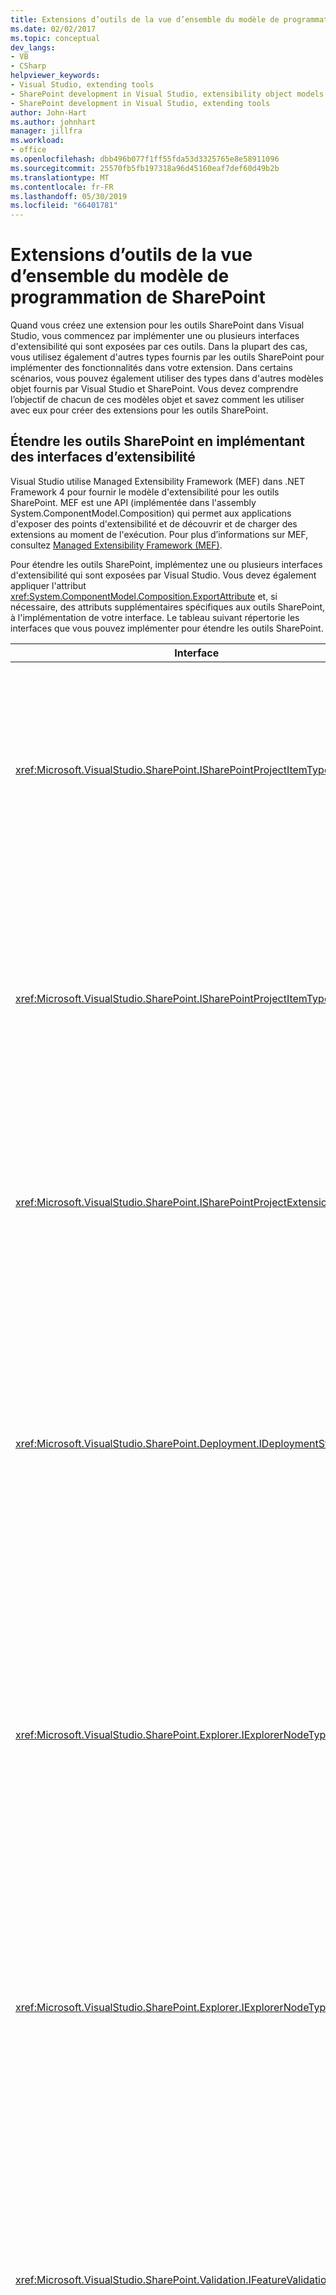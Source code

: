 ```yaml
---
title: Extensions d’outils de la vue d’ensemble du modèle de programmation de SharePoint
ms.date: 02/02/2017
ms.topic: conceptual
dev_langs:
- VB
- CSharp
helpviewer_keywords:
- Visual Studio, extending tools
- SharePoint development in Visual Studio, extensibility object models
- SharePoint development in Visual Studio, extending tools
author: John-Hart
ms.author: johnhart
manager: jillfra
ms.workload:
- office
ms.openlocfilehash: dbb496b077f1ff55fda53d3325765e8e58911096
ms.sourcegitcommit: 25570fb5fb197318a96d45160eaf7def60d49b2b
ms.translationtype: MT
ms.contentlocale: fr-FR
ms.lasthandoff: 05/30/2019
ms.locfileid: "66401781"
---
```

# <a name="overview-of-the-programming-model-of-sharepoint-tools-extensions"></a>Extensions d’outils de la vue d’ensemble du modèle de programmation de SharePoint
  Quand vous créez une extension pour les outils SharePoint dans Visual Studio, vous commencez par implémenter une ou plusieurs interfaces d'extensibilité qui sont exposées par ces outils. Dans la plupart des cas, vous utilisez également d'autres types fournis par les outils SharePoint pour implémenter des fonctionnalités dans votre extension. Dans certains scénarios, vous pouvez également utiliser des types dans d'autres modèles objet fournis par Visual Studio et SharePoint. Vous devez comprendre l’objectif de chacun de ces modèles objet et savez comment les utiliser avec eux pour créer des extensions pour les outils SharePoint.

## <a name="extend-the-sharepoint-tools-by-implementing-extensibility-interfaces"></a>Étendre les outils SharePoint en implémentant des interfaces d’extensibilité
 Visual Studio utilise Managed Extensibility Framework (MEF) dans .NET Framework 4 pour fournir le modèle d'extensibilité pour les outils SharePoint. MEF est une API (implémentée dans l'assembly System.ComponentModel.Composition) qui permet aux applications d'exposer des points d'extensibilité et de découvrir et de charger des extensions au moment de l'exécution. Pour plus d’informations sur MEF, consultez [Managed Extensibility Framework &#40;MEF&#41;](/dotnet/framework/mef/index).

 Pour étendre les outils SharePoint, implémentez une ou plusieurs interfaces d'extensibilité qui sont exposées par Visual Studio. Vous devez également appliquer l'attribut <xref:System.ComponentModel.Composition.ExportAttribute> et, si nécessaire, des attributs supplémentaires spécifiques aux outils SharePoint, à l'implémentation de votre interface. Le tableau suivant répertorie les interfaces que vous pouvez implémenter pour étendre les outils SharePoint.

|Interface|Description|
|---------------|-----------------|
|<xref:Microsoft.VisualStudio.SharePoint.ISharePointProjectItemTypeProvider>|Implémentez cette interface pour définir un nouveau type d'élément de projet SharePoint. Pour voir un exemple, consultez [Comment : Définir un type d’élément de projet SharePoint](../sharepoint/how-to-define-a-sharepoint-project-item-type.md).|
|<xref:Microsoft.VisualStudio.SharePoint.ISharePointProjectItemTypeExtension>|Implémentez cette interface pour étendre un type d'élément de projet SharePoint qui est déjà installé dans Visual Studio. Pour voir un exemple, consultez [Comment : Créer une extension d’élément de projet SharePoint](../sharepoint/how-to-create-a-sharepoint-project-item-extension.md).|
|<xref:Microsoft.VisualStudio.SharePoint.ISharePointProjectExtension>|Implémentez cette interface pour étendre des projets SharePoint. Pour voir un exemple, consultez [Comment : Créer une extension de projet SharePoint](../sharepoint/how-to-create-a-sharepoint-project-extension.md).|
|<xref:Microsoft.VisualStudio.SharePoint.Deployment.IDeploymentStep>|Implémentez cette interface pour définir une nouvelle étape de déploiement qui peut être exécutée quand un élément de projet SharePoint est déployé ou retiré. Pour obtenir un exemple, consultez [Procédure pas à pas : Créer une étape de déploiement personnalisée pour les projets SharePoint](../sharepoint/walkthrough-creating-a-custom-deployment-step-for-sharepoint-projects.md).|
|<xref:Microsoft.VisualStudio.SharePoint.Explorer.IExplorerNodeTypeExtension>|Implémentez cette interface pour étendre un nœud existant sous le **connexions SharePoint** nœud dans le **Explorateur de serveurs** fenêtre. Pour voir un exemple, consultez [Comment : Étendre un nœud SharePoint dans l’Explorateur de serveurs](../sharepoint/how-to-extend-a-sharepoint-node-in-server-explorer.md).|
|<xref:Microsoft.VisualStudio.SharePoint.Explorer.IExplorerNodeTypeProvider>|Implémentez cette interface pour définir un nouveau type de nœud sous la **connexions SharePoint** nœud dans le **Explorateur de serveurs** fenêtre. Pour voir un exemple, consultez [Comment : Étendre un nœud SharePoint dans l’Explorateur de serveurs](../sharepoint/how-to-extend-a-sharepoint-node-in-server-explorer.md).|
|<xref:Microsoft.VisualStudio.SharePoint.Validation.IFeatureValidationRule>|Implémentez cette interface pour définir une règle de validation de fonctionnalité personnalisée. Pour voir un exemple, consultez [Comment : Créer des règles de validation pour les solutions SharePoint fonctionnalité personnalisée et un package](../sharepoint/how-to-create-custom-feature-and-package-validation-rules-for-sharepoint-solutions.md).|
|<xref:Microsoft.VisualStudio.SharePoint.Validation.IPackageValidationRule>|Implémentez cette interface pour définir une règle de validation de package personnalisée. Pour voir un exemple, consultez [Comment : Créer des règles de validation pour les solutions SharePoint fonctionnalité personnalisée et un package](../sharepoint/how-to-create-custom-feature-and-package-validation-rules-for-sharepoint-solutions.md).|

 Après avoir implémenté une extension des outils SharePoint, vous devez déployer l'assembly d'extension dans un package d'extension Visual Studio pour permettre à Visual Studio de découvrir et de charger l'extension. Pour plus d’informations, consultez [déployer des extensions pour les outils SharePoint dans Visual Studio](../sharepoint/deploying-extensions-for-the-sharepoint-tools-in-visual-studio.md).

## <a name="understand-the-object-models-that-you-use-in-sharepoint-tools-extensions"></a>Comprendre les modèles d’objet que vous utilisez dans les extensions d’outils SharePoint
 Vous pouvez utiliser plusieurs modèles objet quand vous créez des extensions pour les outils SharePoint :

- *Modèle objet des outils SharePoint*. Ce modèle objet fournit les interfaces d'extensibilité que vous implémentez pour créer des extensions d'outils SharePoint et d'autres types connexes.

- *Visual Studio automation et intégration d’objet des modèles*. Utilisez ces modèles objet pour accéder aux fonctionnalités de Visual Studio qui dépassent le cadre du modèle objet des outils SharePoint.

    > [!NOTE]
    > Vous pouvez convertir certains objets du modèle objet des outils SharePoint en objets des modèles objet d'intégration et d'automation Visual Studio et vice versa, en utilisant le service de projet SharePoint. Pour plus d’informations, consultez [effectuer des conversions entre types de système de projet SharePoint et d’autres types de projet Visual Studio](../sharepoint/converting-between-sharepoint-project-system-types-and-other-visual-studio-project-types.md).

- *Modèles d’objet serveur et client SharePoint*. Utilisez ces modèles objet pour modifier un site SharePoint ou pour extraire des données d'un site SharePoint à partir du contexte d'une extension des outils SharePoint.

### <a name="sharepoint-tools-object-model"></a>Modèle objet des outils SharePoint
 Chaque extension des outils SharePoint utilise des types dans le modèle objet des outils SharePoint pour définir les fonctionnalités et le comportement principaux de l'extension. Les tableaux suivants décrivent les espaces de noms qui sont inclus dans ce modèle objet, par l’assembly qui les contient.

#### <a name="microsoftvisualstudiosharepointdll"></a>Microsoft.VisualStudio.SharePoint.dll

|Espace de noms|Description|
|-|-|
|<xref:Microsoft.VisualStudio.SharePoint>|Contient des types qui vous permettent d'étendre et d'automatiser le système de projet SharePoint. Par exemple, vous pouvez étendre les éléments de projet et les projets SharePoint intégrés, ou vous pouvez créer vos propres éléments de projet. Pour plus d’informations, consultez [étendre le système de projet SharePoint](../sharepoint/extending-the-sharepoint-project-system.md).|
|<xref:Microsoft.VisualStudio.SharePoint.Deployment>|Contient des types qui vous permettent d'étendre le processus de déploiement des projets SharePoint, comme la création de vos propres étapes et configurations de déploiement. Pour plus d’informations, consultez [SharePoint étendre empaquetage et déploiement](../sharepoint/extending-sharepoint-packaging-and-deployment.md).|
|<xref:Microsoft.VisualStudio.SharePoint.Explorer>|Contient des types qui vous permettent d’étendre les nœuds sous le **connexions SharePoint** nœud dans le **Explorateur de serveurs** fenêtre, ou pour définir de nouveaux types de nœuds. Pour plus d’informations, consultez [étendre le nœud Connexions SharePoint dans l’Explorateur de serveurs](../sharepoint/extending-the-sharepoint-connections-node-in-server-explorer.md).|
|<xref:Microsoft.VisualStudio.SharePoint.Features>|Contient des types qui vous permettent d’accéder aux définitions de fonctionnalité dans un projet SharePoint.|
|<xref:Microsoft.VisualStudio.SharePoint.Packages>|Contient des types qui vous permettent d'accéder à la définition de package dans une solution SharePoint.|
|<xref:Microsoft.VisualStudio.SharePoint.Validation>|Contient des types qui vous permettent de personnaliser le comportement de validation de fonctionnalité et de package pour les projets SharePoint. Pour plus d'informations, voir [Procédure : Créer des règles de validation pour les solutions SharePoint fonctionnalité personnalisée et un package](../sharepoint/how-to-create-custom-feature-and-package-validation-rules-for-sharepoint-solutions.md).|

#### <a name="microsoftvisualstudiosharepointcommandsdll"></a>Microsoft.VisualStudio.SharePoint.Commands.dll

|Espace de noms|Description|
|-|-|
|<xref:Microsoft.VisualStudio.SharePoint.Commands>|Contient des types que vous pouvez utiliser pour créer des *commandes SharePoint*. Une commande SharePoint est une méthode qui appelle le modèle objet serveur SharePoint à partir d'une extension des outils SharePoint. Pour plus d’informations, consultez [appeler des modèles d’objet SharePoint](../sharepoint/calling-into-the-sharepoint-object-models.md).|

#### <a name="microsoftvisualstudiosharepointexplorerextensionsdll"></a>Microsoft.VisualStudio.SharePoint.Explorer.Extensions.dll

|Espace de noms|Description|
|-|-|
|<xref:Microsoft.VisualStudio.SharePoint.Explorer.Extensions>|Contient des types que vous pouvez utiliser pour obtenir des informations sur intégrée **Explorateur de serveurs** nœuds qui représentent des composants individuels d’un site SharePoint, tel qu’un nœud qui représente une liste, un champ ou un type de contenu. Pour plus d’informations, consultez [étendre le nœud Connexions SharePoint dans l’Explorateur de serveurs](../sharepoint/extending-the-sharepoint-connections-node-in-server-explorer.md).|

### <a name="visual-studio-automation-object-model"></a>Modèle d’objet automation Visual Studio
 Le modèle objet automation Visual Studio fournit des API que vous pouvez utiliser pour automatiser des projets Visual Studio et l'IDE. Utilisez le modèle objet Visual Studio pour effectuer des tâches relatives au projet qui ne sont pas spécifiques aux projets SharePoint, ou pour effectuer d’autres tâches d’automatisation générales dans Visual Studio. En règle générale, ce modèle objet est souvent utilisé dans les macros et les compléments Visual Studio, mais vous pouvez également l’utiliser dans les extensions des outils SharePoint.

 La partie principale du modèle objet automation Visual Studio est définie dans le *EnvDTE.dll* assembly. Le *EnvDTE\\\<version > .dll* assemblys fournissent des fonctionnalités supplémentaires qui a été introduite dans des versions spécifiques de Visual Studio. Ces assemblys sont inclus avec Visual Studio.

 Pour plus d’informations sur le modèle objet automation, consultez [référence du Kit de développement logiciel Visual Studio](../extensibility/visual-studio-sdk-reference.md).

### <a name="visual-studio-integration-object-model"></a>Modèle objet d’intégration Visual Studio
 Le modèle d’objet Intégration fournit des API que vous pouvez utiliser pour ajouter des fonctionnalités à Visual Studio en créant un *VSPackage*. Un package Visual Studio est un module qui étend l’IDE Visual Studio en fournissant des fonctionnalités personnalisées telles que les fenêtres Outil, les éditeurs, les concepteurs, les services et les projets.

 Vous pouvez utiliser le modèle objet d’intégration si vous souhaitez ajouter une nouvelle fonctionnalité Visual Studio à utiliser avec les outils SharePoint intégrés. Par exemple, si vous créez un élément de projet SharePoint personnalisé qui représente une action personnalisée pour un site SharePoint, vous pouvez également créer un package Visual Studio qui implémente un concepteur pour l'action personnalisée. Vous pouvez associer le concepteur à l’action personnalisée en ajoutant un élément de menu contextuel à l’élément de projet qui représente l’action personnalisée dans **l’Explorateur de solutions**. Vous pouvez ouvrir votre concepteur en ouvrant le menu contextuel (soit en double-cliquant sur l’élément de projet d’action personnalisée ou en sélectionnant puis en choisissant le **MAJ**+**F10** clés), puis en choisissant **Open**.

 Ce modèle objet est défini dans un jeu d'assemblys qui sont inclus dans le Kit de développement logiciel (SDK) Visual Studio. Voici quelques-uns des principaux assemblys dans ce modèle objet *Microsoft.VisualStudio.Shell.11.0.dll*, *Microsoft.VisualStudio.Shell.Interop.dll*, et  *Microsoft.VisualStudio.OLE.Interop.dll*.

 Pour plus d’informations sur le modèle objet d’intégration, consultez [vue d’ensemble du modèle Automation](../extensibility/internals/automation-model-overview.md) et [référence du Kit de développement logiciel Visual Studio](../extensibility/visual-studio-sdk-reference.md).

### <a name="sharepoint-object-models"></a>Modèles d’objet SharePoint
 Les extensions des outils SharePoint peuvent utiliser des API SharePoint pour modifier un site SharePoint ou pour extraire des données d'un site SharePoint. [!INCLUDE[wss_14_long](../sharepoint/includes/wss-14-long-md.md)] et [!INCLUDE[moss_14_long](../sharepoint/includes/moss-14-long-md.md)] fournissent deux modèles objet différents : un modèle objet serveur et un modèle objet client.

 Vous pouvez utiliser des API dans les deux modèles objet dans une extension des outils SharePoint, mais chaque modèle objet présente ses propres avantages et inconvénients dans le contexte des extensions des outils SharePoint. Pour plus d’informations, consultez [appeler des modèles d’objet SharePoint](../sharepoint/calling-into-the-sharepoint-object-models.md).

|Modèle objet|Description|
|------------------|-----------------|
|Modèle objet serveur|Le modèle objet serveur fournit l'accès à toutes les fonctionnalités que [!INCLUDE[wss_14_long](../sharepoint/includes/wss-14-long-md.md)] et [!INCLUDE[moss_14_long](../sharepoint/includes/moss-14-long-md.md)] exposent par programmation. Ce modèle objet est conçu pour être utilisé par les solutions SharePoint qui s'exécutent sur le serveur SharePoint. La majeure partie de ce modèle d’objet est définie dans le *Microsoft.SharePoint.dll* assembly. Pour plus d’informations sur le modèle objet serveur, consultez [à l’aide du modèle d’objet SharePoint Foundation côté serveur](http://go.microsoft.com/fwlink/?LinkId=177796).|
|Modèle objet client|Le modèle objet client est un sous-ensemble du modèle objet serveur qui permet d'interagir avec des données SharePoint à partir d'un client ou serveur distant. Il est conçu pour réduire le nombre d'allers-retours qui doivent être exécutés pour effectuer des tâches courantes. La majeure partie du modèle objet client est définie dans le *Microsoft.SharePoint.Client.dll* et *Microsoft.SharePoint.Client.Runtime.dll* assemblys. Pour plus d’informations sur le modèle objet client, consultez [modèle objet Client managé](http://go.microsoft.com/fwlink/?LinkId=177797).|

## <a name="see-also"></a>Voir aussi
- [Étendre les outils SharePoint dans Visual Studio](../sharepoint/extending-the-sharepoint-tools-in-visual-studio.md)
- [Appeler des modèles d’objet SharePoint](../sharepoint/calling-into-the-sharepoint-object-models.md)
- [Utiliser le service de projet SharePoint](../sharepoint/using-the-sharepoint-project-service.md)
